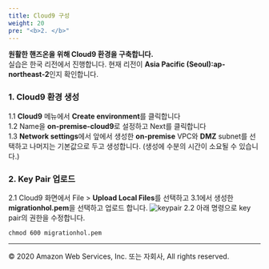 ```yaml
---
title: Cloud9 구성
weight: 20
pre: "<b>2. </b>"
---
```


**원활한 핸즈온을 위해 Cloud9 환경을 구축합니다.**   
실습은 한국 리전에서 진행합니다. 현재 리전이 **Asia Pacific (Seoul):ap-northeast-2**인지 확인합니다.

### 1. Cloud9 환경 생성  
1.1 **Cloud9** 메뉴에서 **Create environment**를 클릭합니다  
1.2 Name을 **on-premise-cloud9**로 설정하고 Next를 클릭합니다  
1.3 **Network settings**에서 앞에서 생성한 **on-premise** VPC와 **DMZ** subnet를 선택하고 나머지는 기본값으로 두고 생성합니다. (생성에 수분의 시간이 소요될 수 있습니다.)   


### 2. Key Pair 업로드  
2.1 Cloud9 화면에서 File > **Upload Local Files**를 선택하고 3.1에서 생성한 **migrationhol.pem**을 선택하고 업로드 합니다.
![keypair](/images/lab0/cloud9_upload.png#center)
2.2 아래 명령으로 key pair의 권한을 수정합니다.
```
chmod 600 migrationhol.pem
```


---
© 2020 Amazon Web Services, Inc. 또는 자회사, All rights reserved.
